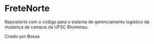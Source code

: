 # FreteNorte

Repositório com o código para o sistema de gerenciamento logístico da mudança de campus da UFSC Blumenau.

Criado por Bossa
